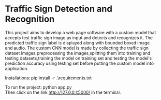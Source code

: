 # Traffic Sign Detection and Recognition
This project aims to develop a web page software with a custom model that accepts test traffic sign image as input and detects and recognizes it. The predicted traffic sign label is displayed along with bounded boxed image and audio. The custom CNN model is made by collecting the traffic sign dataset images,preprocessing the images,splitting them into training and testing datasets,training the model on training set and testing the model's prediction accuracy using testing set before putting the custom model into application.

Installations: pip install -r .\requirements.txt

To run the project: python app.py </br>
Then click on the link http://127.0.0.1:5000/ in the terminal.

